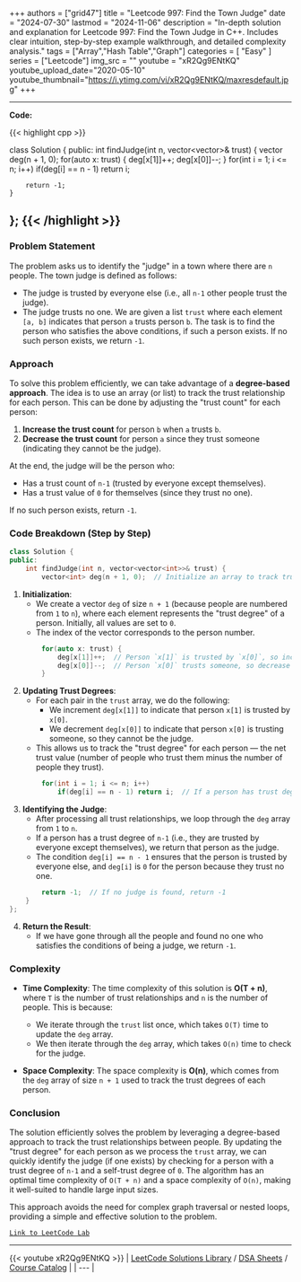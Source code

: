 
+++
authors = ["grid47"]
title = "Leetcode 997: Find the Town Judge"
date = "2024-07-30"
lastmod = "2024-11-06"
description = "In-depth solution and explanation for Leetcode 997: Find the Town Judge in C++. Includes clear intuition, step-by-step example walkthrough, and detailed complexity analysis."
tags = ["Array","Hash Table","Graph"]
categories = [
    "Easy"
]
series = ["Leetcode"]
img_src = ""
youtube = "xR2Qg9ENtKQ"
youtube_upload_date="2020-05-10"
youtube_thumbnail="https://i.ytimg.com/vi/xR2Qg9ENtKQ/maxresdefault.jpg"
+++



---
**Code:**

{{< highlight cpp >}}

class Solution {
public:
    int findJudge(int n, vector<vector<int>>& trust) {
        vector<int> deg(n + 1, 0);
        for(auto x: trust) {
            deg[x[1]]++;
            deg[x[0]]--;
        }
        for(int i = 1; i <= n; i++)
            if(deg[i] == n - 1) return i;
        
        return -1;
    }
};
{{< /highlight >}}
---

### Problem Statement

The problem asks us to identify the "judge" in a town where there are `n` people. The town judge is defined as follows:
- The judge is trusted by everyone else (i.e., all `n-1` other people trust the judge).
- The judge trusts no one.
We are given a list `trust` where each element `[a, b]` indicates that person `a` trusts person `b`. The task is to find the person who satisfies the above conditions, if such a person exists. If no such person exists, we return `-1`.

### Approach

To solve this problem efficiently, we can take advantage of a **degree-based approach**. The idea is to use an array (or list) to track the trust relationship for each person. This can be done by adjusting the "trust count" for each person:
1. **Increase the trust count** for person `b` when `a` trusts `b`.
2. **Decrease the trust count** for person `a` since they trust someone (indicating they cannot be the judge).

At the end, the judge will be the person who:
- Has a trust count of `n-1` (trusted by everyone except themselves).
- Has a trust value of `0` for themselves (since they trust no one).

If no such person exists, return `-1`.

### Code Breakdown (Step by Step)

```cpp
class Solution {
public:
    int findJudge(int n, vector<vector<int>>& trust) {
        vector<int> deg(n + 1, 0);  // Initialize an array to track trust/degrees of each person
```

1. **Initialization**:
   - We create a vector `deg` of size `n + 1` (because people are numbered from `1` to `n`), where each element represents the "trust degree" of a person. Initially, all values are set to `0`.
   - The index of the vector corresponds to the person number.

```cpp
        for(auto x: trust) {
            deg[x[1]]++;  // Person `x[1]` is trusted by `x[0]`, so increase their trust degree
            deg[x[0]]--;  // Person `x[0]` trusts someone, so decrease their trust degree
        }
```

2. **Updating Trust Degrees**:
   - For each pair in the `trust` array, we do the following:
     - We increment `deg[x[1]]` to indicate that person `x[1]` is trusted by `x[0]`.
     - We decrement `deg[x[0]]` to indicate that person `x[0]` is trusting someone, so they cannot be the judge.
   - This allows us to track the "trust degree" for each person — the net trust value (number of people who trust them minus the number of people they trust).

```cpp
        for(int i = 1; i <= n; i++)
            if(deg[i] == n - 1) return i;  // If a person has trust degree of n-1, they are the judge
```

3. **Identifying the Judge**:
   - After processing all trust relationships, we loop through the `deg` array from `1` to `n`.
   - If a person has a trust degree of `n-1` (i.e., they are trusted by everyone except themselves), we return that person as the judge.
   - The condition `deg[i] == n - 1` ensures that the person is trusted by everyone else, and `deg[i]` is `0` for the person because they trust no one.

```cpp
        return -1;  // If no judge is found, return -1
    }
};
```

4. **Return the Result**:
   - If we have gone through all the people and found no one who satisfies the conditions of being a judge, we return `-1`.

### Complexity

- **Time Complexity**: The time complexity of this solution is **O(T + n)**, where `T` is the number of trust relationships and `n` is the number of people. This is because:
  - We iterate through the `trust` list once, which takes `O(T)` time to update the `deg` array.
  - We then iterate through the `deg` array, which takes `O(n)` time to check for the judge.
  
- **Space Complexity**: The space complexity is **O(n)**, which comes from the `deg` array of size `n + 1` used to track the trust degrees of each person.

### Conclusion

The solution efficiently solves the problem by leveraging a degree-based approach to track the trust relationships between people. By updating the "trust degree" for each person as we process the `trust` array, we can quickly identify the judge (if one exists) by checking for a person with a trust degree of `n-1` and a self-trust degree of `0`. The algorithm has an optimal time complexity of `O(T + n)` and a space complexity of `O(n)`, making it well-suited to handle large input sizes. 

This approach avoids the need for complex graph traversal or nested loops, providing a simple and effective solution to the problem.

[`Link to LeetCode Lab`](https://leetcode.com/problems/find-the-town-judge/description/)

---
{{< youtube xR2Qg9ENtKQ >}}
| [LeetCode Solutions Library](https://grid47.xyz/leetcode/) / [DSA Sheets](https://grid47.xyz/sheets/) / [Course Catalog](https://grid47.xyz/courses/) |
| --- |
